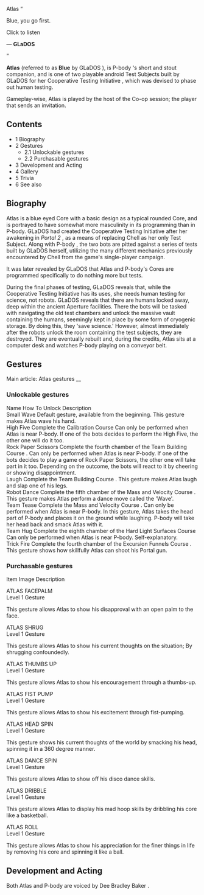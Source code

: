 Atlas  “

Blue, you go first.  

Click to listen

— **GLaDOS**

”  
  
**Atlas** (referred to as **Blue** by  GLaDOS  ), is  P-body  's short and
stout companion, and is one of two playable android Test Subjects built by
GLaDOS for her  Cooperative Testing Initiative  , which was devised to phase
out human testing.

Gameplay-wise, Atlas is played by the host of the Co-op session; the player
that sends an invitation.

##  Contents

  * 1  Biography 
  * 2  Gestures 
    * 2.1  Unlockable gestures 
    * 2.2  Purchasable gestures 
  * 3  Development and Acting 
  * 4  Gallery 
  * 5  Trivia 
  * 6  See also 

##  Biography

Atlas is a blue eyed  Core  with a basic design as a typical rounded Core, and
is portrayed to have somewhat more masculinity in its programming than in
P-body.  GLaDOS had created the Cooperative Testing Initiative after her
awakening in _Portal 2_ , as a means of replacing  Chell  as her only Test
Subject.  Along with  P-body  , the two bots are pitted against a series of
tests built by GLaDOS herself, utilizing the many different  mechanics
previously encountered by Chell from the game's single-player campaign.

It was later revealed by GLaDOS that Atlas and P-body's Cores are programmed
specifically to do nothing more but tests.

During the final phases of testing, GLaDOS reveals that, while the Cooperative
Testing Initiative has its uses, she needs human testing for science, not
robots. GLaDOS reveals that there are humans locked away, deep within the
ancient Aperture facilities. There the bots will be tasked with navigating the
old test chambers and unlock the massive vault containing the humans,
seemingly kept in place by some form of cryogenic storage. By doing this, they
'save science.' However, almost immediately after the robots unlock the room
containing the test subjects, they are destroyed. They are eventually rebuilt
and, during the credits, Atlas sits at a computer desk and watches P-body
playing on a conveyor belt.

##  Gestures

Main article:  Atlas gestures  __

###  Unlockable gestures

Name  How To Unlock  Description  
Small Wave  Default gesture, available from the beginning.  This gesture makes
Atlas wave his hand.  
High Five  Complete the  Calibration Course  Can only be performed when Atlas
is near P-body. If one of the bots decides to perform the High Five, the other
one will do it too.  
Rock Paper Scissors  Complete the  fourth chamber of the Team Building Course
.  Can only be performed when Atlas is near P-body. If one of the bots decides
to play a game of Rock Paper Scissors, the other one will take part in it too.
Depending on the outcome, the bots will react to it by cheering or showing
disappointment.  
Laugh  Complete the  Team Building Course  .  This gesture makes Atlas laugh
and slap one of his legs.  
Robot Dance  Complete the  fifth chamber of the Mass and Velocity Course  .
This gesture makes Atlas perform a dance move called the 'Wave'.  
Team Tease  Complete the  Mass and Velocity Course  .  Can only be performed
when Atlas is near P-body. In this gesture, Atlas takes the head part of
P-body and places it on the ground while laughing. P-body will take her head
back and smack Atlas with it.  
Team Hug  Complete the  eighth chamber of the Hard Light Surfaces Course  Can
only be performed when Atlas is near P-body. Self-explanatory.  
Trick Fire  Complete the  fourth chamber of the Excursion Funnels Course  .
This gesture shows how skillfully Atlas can shoot his Portal gun.  
  
###  Purchasable gestures

Item  Image  Description  
  
ATLAS FACEPALM  
Level 1 Gesture

This gesture allows Atlas to show his disapproval with an open palm to the
face.  
  
ATLAS SHRUG  
Level 1 Gesture

This gesture allows Atlas to show his current thoughts on the situation; By
shrugging confoundedly.  
  
ATLAS THUMBS UP  
Level 1 Gesture

This gesture allows Atlas to show his encouragement through a thumbs-up.  
  
ATLAS FIST PUMP  
Level 1 Gesture

This gesture allows Atlas to show his excitement through fist-pumping.  
  
ATLAS HEAD SPIN  
Level 1 Gesture

This gesture shows his current thoughts of the world by smacking his head,
spinning it in a 360 degree manner.  
  
ATLAS DANCE SPIN  
Level 1 Gesture

This gesture allows Atlas to show off his disco dance skills.  
  
ATLAS DRIBBLE  
Level 1 Gesture

This gesture allows Atlas to display his mad hoop skills by dribbling his core
like a basketball.  
  
ATLAS ROLL  
Level 1 Gesture

This gesture allows Atlas to show his appreciation for the finer things in
life by removing his core and spinning it like a ball.  
  
##  Development and Acting

Both Atlas and P-body are voiced by  Dee Bradley Baker  .

